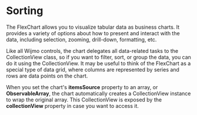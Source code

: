 Sorting
======================

The FlexChart allows you to visualize tabular data as business charts. It provides a variety of options about how to present and interact with the data, including selection, zooming, drill-down, formatting, etc.

Like all Wijmo controls, the chart delegates all data-related tasks to the CollectionView class, so if you want to filter, sort, or group the data, you can do it using the CollectionView. It may be useful to think of the FlexChart as a special type of data grid, where columns are represented by series and rows are data points on the chart.

When you set the chart's **itemsSource** property to an array, or **ObservableArray**, the chart automatically creates a CollectionView instance to wrap the original array. This CollectionView is exposed by the **collectionView** property in case you want to access it.